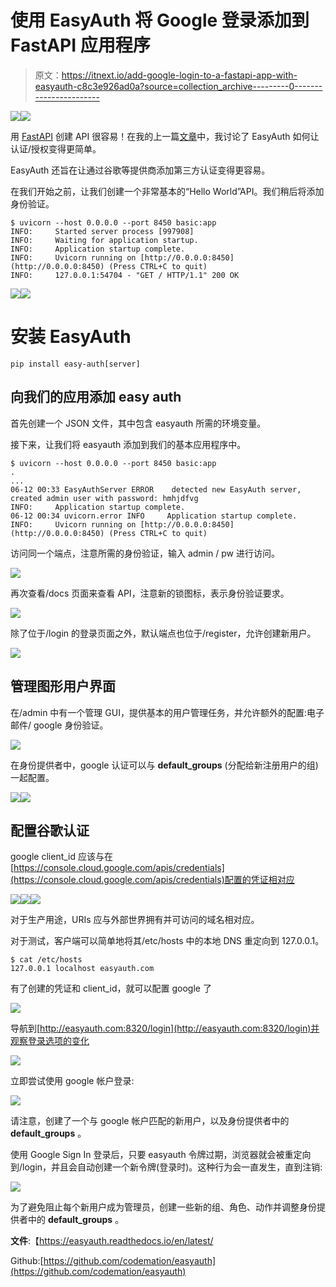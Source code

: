 # 使用 EasyAuth 将 Google 登录添加到 FastAPI 应用程序

> 原文：<https://itnext.io/add-google-login-to-a-fastapi-app-with-easyauth-c8c3e926ad0a?source=collection_archive---------0----------------------->

![](img/53f29582b9e90269136bd9f2e99515b2.png)![](img/eedbfdbc3109dd9d80801194156968f4.png)

用 [FastAPI](https://fastapi.tiangolo.com/) 创建 API 很容易！在我的上一篇[文章](https://medium.com/analytics-vidhya/creating-secure-apis-with-easyauth-fastapi-6996a5e42d07)中，我讨论了 EasyAuth 如何让认证/授权变得更简单。

EasyAuth 还旨在让通过谷歌等提供商添加第三方认证变得更容易。

在我们开始之前，让我们创建一个非常基本的“Hello World”API。我们稍后将添加身份验证。

```
$ uvicorn --host 0.0.0.0 --port 8450 basic:app
INFO:     Started server process [997908]
INFO:     Waiting for application startup.
INFO:     Application startup complete.
INFO:     Uvicorn running on [http://0.0.0.0:8450](http://0.0.0.0:8450) (Press CTRL+C to quit)
INFO:     127.0.0.1:54704 - "GET / HTTP/1.1" 200 OK
```

![](img/e094e858e230f6170d80d131006e1930.png)![](img/5b6c479ec2035c70d2415804bbd1aa90.png)

# **安装 EasyAuth**

```
pip install easy-auth[server]
```

## **向我们的应用添加 easy auth**

首先创建一个 JSON 文件，其中包含 easyauth 所需的环境变量。

接下来，让我们将 easyauth 添加到我们的基本应用程序中。

```
$ uvicorn --host 0.0.0.0 --port 8450 basic:app
.
...
06-12 00:33 EasyAuthServer ERROR    detected new EasyAuth server, created admin user with password: hmhjdfvg
INFO:     Application startup complete.
06-12 00:34 uvicorn.error INFO     Application startup complete.
INFO:     Uvicorn running on [http://0.0.0.0:8450](http://0.0.0.0:8450) (Press CTRL+C to quit)
```

访问同一个端点，注意所需的身份验证，输入 admin / pw 进行访问。

![](img/e46f57114d70c27d9314c47150093b3b.png)

再次查看/docs 页面来查看 API，注意新的锁图标，表示身份验证要求。

![](img/96a5b7d3eb78e4605a557ddad62d0ee3.png)

除了位于/login 的登录页面之外，默认端点也位于/register，允许创建新用户。

![](img/38a953f888f03ad38610ed38d426bc1b.png)

## **管理图形用户界面**

在/admin 中有一个管理 GUI，提供基本的用户管理任务，并允许额外的配置:电子邮件/ google 身份验证。

![](img/22c4c490ea3309644f0b0929d74943f3.png)

在身份提供者中，google 认证可以与 **default_groups** (分配给新注册用户的组)一起配置。

![](img/d869d15b12e0a9323c03f96b60ee3faf.png)![](img/f1e649e1f9713158916a763f61b17493.png)

## **配置谷歌认证**

google client_id 应该与在[https://console.cloud.google.com/apis/credentials](https://console.cloud.google.com/apis/credentials)配置的凭证相对应

![](img/ef6c2859a9b1dcb8589737546b6c1542.png)![](img/f27dfdb460243ae4fd7070234771c41a.png)![](img/859eedea472acf689773a7c298411c7f.png)

对于生产用途，URIs 应与外部世界拥有并可访问的域名相对应。

对于测试，客户端可以简单地将其/etc/hosts 中的本地 DNS 重定向到 127.0.0.1。

```
$ cat /etc/hosts
127.0.0.1 localhost easyauth.com
```

有了创建的凭证和 client_id，就可以配置 google 了

![](img/689081dc96ba903a0f8b27b6fb57ad83.png)

导航到[http://easyauth.com:8320/login](http://easyauth.com:8320/login)并观察登录选项的变化

![](img/75394584d091c37b323d507c9c7fda35.png)

立即尝试使用 google 帐户登录:

![](img/682c542d591fec85aacd9d4abea820c1.png)

请注意，创建了一个与 google 帐户匹配的新用户，以及身份提供者中的 **default_groups** 。

使用 Google Sign In 登录后，只要 easyauth 令牌过期，浏览器就会被重定向到/login，并且会自动创建一个新令牌(登录时)。这种行为会一直发生，直到注销:

![](img/e12c6cc7faa3c505de06d7b302d544ad.png)

为了避免阻止每个新用户成为管理员，创建一些新的组、角色、动作并调整身份提供者中的 **default_groups** 。

**文件**:【https://easyauth.readthedocs.io/en/latest/ 

Github:[https://github.com/codemation/easyauth](https://github.com/codemation/easyauth)